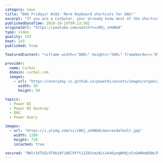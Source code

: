 ```yaml
---
category: news
title: "DAX Fridays! #102: More Keyboard shortcuts for DAX!"
excerpt: "If you are a Curbaler, your already know most of the shortcuts that the Power BI team released with the new DAX Editor,  but the few that are new, I review them here ;)  Here is Part 1: https://www.youtube.com/watch?v=vkiMu32iwPs  SUBSCRIBE so you don't miss another video! https://www.youtube.com/channel/UCJ7UhloHSA4wAqPzyi6TOkw?sub_confirmation=1"
publishedDateTime: 2018-10-19T09:13:50Z
originalUrl: "https://youtube.com/watch?v=z0Kj_oVmNUA"
type: video
quality: 143
heat: 143
published: true

featuredContent: "<iframe width=\"800\" height=\"500\" frameborder=\"0\" src=\"https://www.youtube.com/embed/z0Kj_oVmNUA\" allow=\"accelerometer; autoplay; encrypted-media; gyroscope; picture-in-picture\" allowfullscreen></iframe>"

provider:
  name: Curbal
  domain: curbal.com
  images:
    - url: "https://everyday-cc.github.io/powerbi/assets/images/organizations/curbal.com-50x50.jpg"
      width: 50
      height: 50

topics:
  - Power BI
  - Power BI Desktop
  - DAX
  - Power Query

images:
  - url: "https://i.ytimg.com/vi/z0Kj_oVmNUA/maxresdefault.jpg"
    width: 1280
    height: 720
    isCached: true

secured: "RWlt3XTbZcVT4bJ0fiNEChFft11Z65cmz8LCv646yeqWhBjsFsGmM4mDQ9eJh6cTjXniQ5h/DihrwI4mjYSsHpVGBNy/9639yP582RFzV5pUUPH5MPYVVwhIWz1gUpODVHBL0lnUFoNCAEgXPSLTszMrAiMvRVfqrtX4AmrNLNYKJZK+KrMRp4PbDHzdI2PWm+PGWwndoTeVOaEpAuKFSHcPzT+Bt8OGt4FyshOY7tHmSzO8DDbJpDhmdXcD3l9SqE9sepDzbudCKDJWl66ShAHBNLdmRuYHg+kTbHLhzaYQSr14VS4sMOVzVutV1qqy2IMvOfz4P21Z48kEOXCD2jGGqhT9B01W9EFRVZwaI8B3Nzywd0/sj/motCOyAdls51YBMfajRbNfiKHCcaJaVXdrrOz72jg6A1KXO3dwkJjOpvJRiQY4Ybi5fy2xOxG0;QSb1s1yEq2vlPBsTZTj3ow=="
---
```


